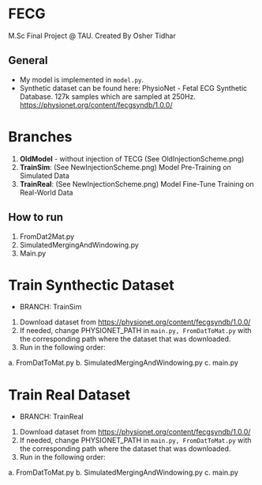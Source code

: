 # FECG
M.Sc Final Project @ TAU. Created By Osher Tidhar

## General
- My model is implemented in `model.py`.
- Synthetic dataset can be found here: PhysioNet - Fetal ECG Synthetic Database. 127k samples which are sampled at 250Hz.
https://physionet.org/content/fecgsyndb/1.0.0/

# Branches
1. **OldModel** - without injection of TECG (See OldInjectionScheme.png)
2. **TrainSim**: (See NewInjectionScheme.png)
   Model Pre-Training on Simulated Data
3. **TrainReal**: (See NewInjectionScheme.png)
   Model Fine-Tune Training on Real-World Data 

## How to run
1. FromDat2Mat.py
2. SimulatedMergingAndWindowing.py
3. Main.py
   
# Train Synthectic Dataset 
* BRANCH: TrainSim
1. Download dataset from https://physionet.org/content/fecgsyndb/1.0.0/
2. If needed, change PHYSIONET_PATH in `main.py, FromDatToMat.py` with the corresponding path where the dataset that was downloaded.
3. Run in the following order:

  a. FromDatToMat.py
  b. SimulatedMergingAndWindowing.py
  c. main.py

# Train Real Dataset 
* BRANCH: TrainReal
1. Download dataset from https://physionet.org/content/fecgsyndb/1.0.0/
2. If needed, change PHYSIONET_PATH in `main.py, FromDatToMat.py` with the corresponding path where the dataset that was downloaded.
3. Run in the following order:

  a. FromDatToMat.py
  b. SimulatedMergingAndWindowing.py
  c. main.py
